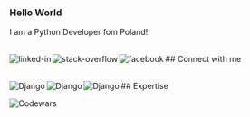 ### Hello World 
I am a Python Developer fom Poland!



<br>## Connect with me
[<img align="left" alt="linked-in" src="https://img.shields.io/badge/linkedin-%230077B5.svg?&style=for-the-badge&logo=linkedin&logoColor=white" />](https://www.linkedin.com/in/mateusz-wasilewski-17228725b/)[<img align="left" alt="stack-overflow" src="https://img.shields.io/badge/stack%20overflow-FE7A16?logo=stack-overflow&logoColor=white&style=for-the-badge" />](https://stackoverflow.com/users/20832837/mateusz-wasilewski)[<img align="left" alt="facebook" src="https://img.shields.io/badge/facebook-%231877F2.svg?&style=for-the-badge&logo=facebook&logoColor=white" />](https://www.facebook.com/mateusz.wasilewski.90/)

<br>## Expertise
<img align="left" alt="Django" src="https://img.shields.io/badge/django-%23092E20.svg?style=for-the-badge&logo=django&logoColor=white" />
<img align="left" alt="Django" src="https://img.shields.io/badge/postgres-%23316192.svg?style=for-the-badge&logo=postgresql&logoColor=white" />
<img align="left" alt="Django" src="https://img.shields.io/badge/python-3670A0?style=for-the-badge&logo=python&logoColor=ffdd54" />
<br>

![Codewars](https://github.r2v.ch/codewars?user=MateuszEzil&stroke=%23BB432C&hide_clan=true&top_languages=true)
